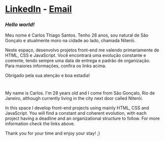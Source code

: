 # [LinkedIn](https://www.linkedin.com/in/cthiagos/) - [Email](mailto:ctss.santos@gmail.com)

### *Hello world!*

Meu nome é Carlos Thiago Santos. Tenho 28 anos, sou natural de São Gonçalo e atualmente moro na cidade ao lado, chamada Niterói.

Neste espaço, desenvolvo projetos front-end me valendo primariamente de HTML, CSS e JavaScript. Você encontrará uma evolução constante e coerente, tendo sempre uma data de entrega e padrão de organização. Para maiores informações, confira os links acima.

Obrigado pela sua atenção e boa estadia!

#

My name is Carlos. I'm 28 years old and I come from São Gonçalo, Rio de Janeiro, although currently living in the city next door called Niterói.

In this space I develop front-end projects using mainly HTML, CSS and JavaScript. You will find a constant and coherent evolution, with each project having a deadline and an organizational structure to follow. For more information check the links above.

Thank you for your time and enjoy your stay! ;)

<!---
cts93/cts93 is a ✨ special ✨ repository because its `README.md` (this file) appears on your GitHub profile.
You can click the Preview link to take a look at your changes.
--->
